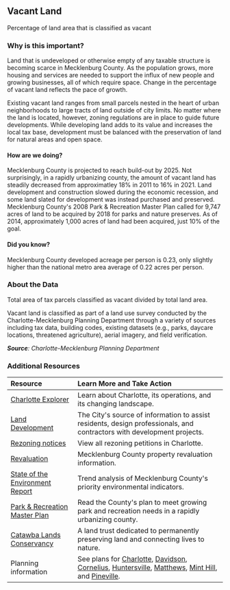 ## Vacant Land
Percentage of land area that is classified as vacant

### Why is this important?
Land that is undeveloped or otherwise empty of any taxable structure is becoming scarce in Mecklenburg County. As the population grows, more housing and services are needed to support the influx of new people and growing businesses, all of which require space. Change in the percentage of vacant land reflects the pace of growth.

Existing vacant land ranges from small parcels nested in the heart of urban neighborhoods to large tracts of land outside of city limits. No matter where the land is located, however, zoning regulations are in place to guide future developments. While developing land adds to its value and increases the local tax base, development must be balanced with the preservation of land for natural areas and open space.

#### How are we doing?
Mecklenburg County is projected to reach build-out by 2025. Not surprisingly, in a rapidly urbanizing county, the amount of vacant land has steadily decreased from approximatley 18% in 2011 to 16% in 2021. Land development and construction slowed during the economic recession, and some land slated for development was instead purchased and preserved. Mecklenburg County's 2008 Park & Recreation Master Plan called for 9,747 acres of land to be acquired by 2018 for parks and nature preserves. As of 2014, approximately 1,000 acres of land had been acquired, just 10% of the goal.

#### Did you know?
Mecklenburg County developed acreage per person is 0.23, only slightly higher than the national metro area average of 0.22 acres per person.



### About the Data
Total area of tax parcels classified as vacant divided by total land area.

Vacant land is classified as part of a land use survey conducted by the Charlotte-Mecklenburg Planning Department through a variety of sources including tax data, building codes, existing datasets (e.g., parks, daycare locations, threatened agriculture), aerial imagery, and field verification.

_**Source**: Charlotte-Mecklenburg Planning Department_

### Additional Resources
| Resource | Learn More and Take Action |
|:--- | :--- |
|[Charlotte Explorer](https://explore.charlottenc.gov/)| Learn about Charlotte, its operations, and its changing landscape.
|[Land Development](http://charlottenc.gov/ld/CLDSM/Pages/default.aspx)| The City's source of information to assist residents, design professionals, and contractors with development projects.
|[Rezoning notices](http://charlottenc.gov/planning/Rezoning/Pages/Home.aspx)| View all rezoning petitions in Charlotte.
|[Revaluation](https://www.mecknc.gov/assessorsoffice/pages/home.aspx)|Mecklenburg County property revaluation information.
|[State of the Environment Report](https://www.mecknc.gov/luesa/soer/pages/land.aspx) | Trend analysis of Mecklenburg County's priority environmental indicators.
|[Park & Recreation Master Plan](https://www.mecknc.gov/parkandrec/parks/parkplanning/pages/default.aspx) | Read the County's plan to meet growing park and recreation needs in a rapidly urbanizing county.
|[Catawba Lands Conservancy](http://catawbalands.org/) | A land trust dedicated to permanently preserving land and connecting lives to nature.
|Planning information| See plans for [Charlotte](http://www.charlotteplanning.org), [Davidson](http://www.ci.davidson.nc.us/index.aspx?nid=68), [Cornelius](http://www.cornelius.org/index.aspx?nid=175), [Huntersville](https://www.huntersville.org/2601/Planning-Department), [Matthews](http://www.matthewsnc.gov/pview.aspx?id=20753&catid=567), [Mint Hill](https://www.minthill.com/departments/planning_zoning/index.php), and [Pineville](https://www.pinevillenc.gov/government/departments/planning-zoning/).
